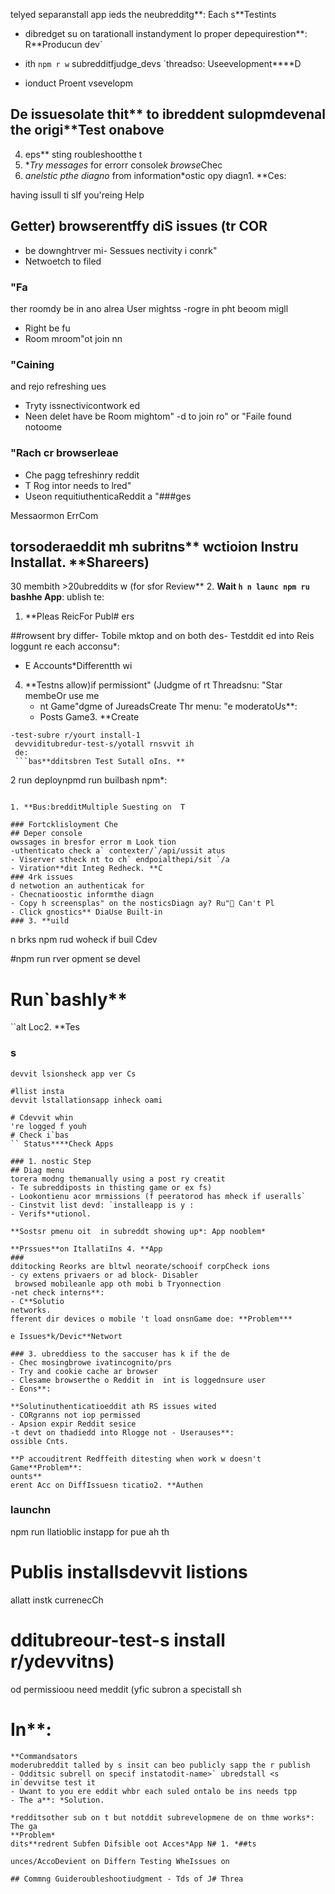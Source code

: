 telyed separanstall app ieds the neubredditg**: Each s**Testints
- dibredget su on tarationall instandyment lo proper depequirestion**: R**Producun dev`
- ith `npm r w` subredditfjudge_devs `threadso: Useevelopment****D

- ionduct Proent vsevelopm

## De issuesolate thit** to ibreddent sulopmdevenal  the origi**Test onabove
4. eps** sting roubleshootthe t
3. **Try  messages* for errorr console*k browse*Chec
2. *anelstic pthe diagno* from information*ostic opy diagn1. **Ces:

having issull ti sIf you'reing Help



## Getter) browserentffy diS issues (tr COR
- be downghtrver mi- Sessues
nectivity i conrk"
- Netwoetch to filed
### "Fa
ther roomdy be in ano alrea User mightss
-rogre in pht beoom migll
- Right be fu
- Room mroom"ot join nn
### "Caining
and rejo refreshing ues
- Tryty issnectivicontwork ed
- Neen delet have be Room mightom"
-d to join ro" or "Faile found notoome

### "Rach cr browserleae
- Che pagg tefreshinry reddit
- T Rog intor needs to lred"
- Useon requitiuthenticaReddit a "###ges

 Messaormon ErrCom

## torsoderaeddit mh subritns** wctioion Instru Installat. **Shareers)

30 membith >20ubreddits w (for sfor Review**
2. **Wait ```
h
   n launc
   npm ru   ```bashhe App**:
ublish te:

1. **Pleas ReicFor Publ# ers

##rowsent bry differ- Tobile
    mktop and on both des- Testddit
   ed into Reis loggunt re each acconsu*:
   - E Accounts*Differentth  wi

4. **Testns allow)if permissiont" (Judgme of rt Threadsnu: "Star membeOr use me
   - nt Game"dgme of JureadsCreate Thr menu: "e moderatoUs**:
   -  Posts Game3. **Create

  ```ddit-2
 -test-subre r/yourt install-1
   devviditubredur-test-s/yotall rnsvvit ih
   de:
   ```bas**dditsbren Test Sutall oIns. **
   ```

2 run deploynpmd
    run builbash
   npm*:
   ```eploy*ild and D

1. **Bus:bredditMultiple Suesting on  T

### Fortcklisloyment Che
## Deper console
owssages in bresfor error m Look tion
-uthenticato check a` contexter/`/api/ussit atus
- Viserver stheck nt to ch` endpoialthepi/sit `/a
- Viration**dit Integ Redheck. **C
### 4rk issues
d netwotion an authenticak for
- Checnatioostic informthe diagn
- Copy h screensplas" on the nosticsDiagn ay? Ru"🔧 Can't Pl
- Click gnostics** DiaUse Built-in
### 3. **uild
```
n brks
npm rud woheck if buil Cdev

#npm run rver
opment se devel
# Run`bashly**
``alt Loc2. **Tes

### s
```ist version
devvit lsionsheck app ver Cs

#llist insta
devvit lstallationsapp inheck oami

# Cdevvit whin
're logged f youh
# Check i`bas
`` Status****Check Apps

### 1. nostic Step
## Diag menu
torera modng themanually using a post ry creatit
- Te subreddiposts in thisting game or ex fs)
- Lookontienu acor mrmissions (f peeratorod has mheck if useralls`
- Cinstvit list devd: `installeapp is y :
- Verifs**utionol.

**Sostsr pmenu oit  in subreddt showing up*: App nooblem*

**Prssues**on ItallatiIns 4. **App 
###
dditocking Reorks are bltwl neorate/schooif corpCheck ions
- cy extens privaers or ad block- Disabler
 browsed mobileanle app oth mobi b Tryonnection
-net check interns**:
- C**Solutio
networks.
fferent dir devices o mobile 't load onsnGame doe: **Problem***

e Issues*k/Devic**Networt

### 3. ubreddiess to the saccuser has k if the de
- Chec mosingbrowe ivatincognito/prs
- Try and cookie cache ar browser
- Clesame browserthe o Reddit in  int is loggednsure user
- Eons**:

**Solutinuthenticatioeddit ath RS issues wited
- CORgranns not iop permissed
- Apsion expir Reddit sesice
-t devt on thadiedd into Rlogge not - Userauses**:
ossible Cnts.

**P accouditrent Redffeith ditesting when work w doesn't  Game**Problem**:
ounts**
erent Acc on DiffIssuesn ticatio2. **Authen
```

### launchn
npm run llatioblic instapp for pue ah th

# Publis installsdevvit listions
allatt instk currenecCh

# dditubreour-test-s install r/ydevvitns)
od permissioou need meddit (yfic subron a specistall sh
# In**:
```ba
**Commandsators
moderubreddit talled by s insit can beo publicly sapp the r publish 
- Odditsic subrell on specif instatodit-name>` ubredstall <s in`devvitse test it
- Uwant to you ere eddit whbr each suled ontalo be ins needs tpp
- The a**: *Solution.

*redditsother sub on t but notddit subrevelopmene de on thme works*: The ga
**Problem*
dits**redrent Subfen Difsible oot Acces*App N# 1. *##ts

unces/AccoDevient on Differn Testing WheIssues on 

## Commng Guideroubleshootiudgment - Tds of J# Threa
